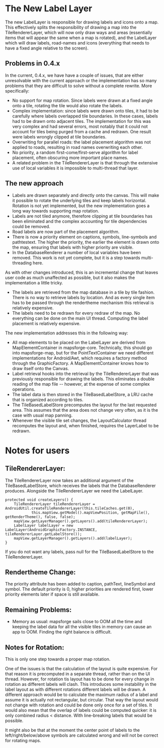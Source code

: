 The New Label Layer
===================

The new LabelLayer is responsible for drawing labels and icons onto a map. This effectively splits the responsibility of drawing a map into the TileRendererLayer, which will now only draw ways and areas (essentially items that will appear the same when a map is rotated), and the LabelLayer which will draw labels, road-names and icons (everything that needs to have a fixed angle relative to the screen).

Problems in 0.4.x
-----------------

In the current, 0.4.x, we have have a couple of issues, that are either unresolvable with the current approach or the implementation has so many problems that they are difficult to solve without a complete rewrite. More specifically:

  * No support for map rotation. Since labels were drawn at a fixed angle onto a tile, rotating the tile would also rotate the labels. 
  * Complex implementation: since labels were drawn onto tiles, it had to be carefully where labels overlapped tile boundaries. In these cases, labels had to be drawn onto adjacent tiles. The implementation for this was very complex and had several errors, most notably that it could not account for tiles being purged from a cache and redrawn. One result were labels wrongly clipped at tile boundaries.
  * Overwriting for parallel roads: the label placement algorithm was not applied to roads, resulting in road names overwriting each other.
  * No priority, a random first-come/first-serve algorithm for label placement, often obscuring more important place names.
  * A related problem in the TileRendererLayer is that through the extensive use of local variables it is impossible to multi-thread that layer. 

The new approach
----------------

  * Labels are drawn separately and directly onto the canvas. This will make it possible to rotate the underlying tiles and keep labels horizontal. Rotation is not yet implemented, but the new implementation goes a long way towards supporting map rotation.
  * Labels are not tiled anymore, therefore clipping at tile boundaries has been eliminated and the complex accounting for tile dependencies could be removed. 
  * Road labels are now part of the placement algorithm.
  * There is now a priority element on captions, symbols, line-symbols and pathtestext. The higher the priority, the earlier the element is drawn onto the map, ensuring that labels with higher priority are visible.
  * In the DatabaseRenderer a number of local variables have been removed. This work is not yet complete, but it is a step towards multi-threading here.

As with other changes introduced, this is an incremental change that leaves user code as much unaffected as possible, but it also makes the implementation a little tricky. 

  * The labels are retrieved from the map database in a tile by tile fashion. There is no way to retrieve labels by location. And as every single item has to be passed through the rendertheme mechanism this retrieval is relatively expensive.
  * The labels need to be redrawn for every redraw of the map. No everything can be done on the main UI thread. Computing the label placement is relatively expensive.

The new implementation addresses this in the following way:
  * All map elements to be placed on the LabelLayer are derived from MapElementContainer in mapsforge-core. Technically, this should go into mapsforge-map, but for the PointTextContainer we need different implementations for Android/Awt, which requires a factory method through the GraphicFactory. A MapElementContainer knows how to draw itself onto the Canvas. 
  * Label retrieval hooks into the retrieval by the TileRendererLayer that was previously responsible for drawing the labels. This eliminates a double reading of the map file -- however, at the expense of some complex operations.
  * The label data is then stored in the TileBasedLabelStore, a LRU cache that is organized according to tiles. 
  * The TileBasedLabelStore precomputes the layout for the last requested area. This assumes that the area does not change very often, as it is the case with usual map panning. 
  * Whenever the visible tile set changes, the LayoutCalculator thread recomputes the layout and, when finished, requires the LayerLabel to be redrawn.

Notes for users
===============

TileRendererLayer:
------------------

The TileRendererLayer now takes an additional argument of the TileBasedLabelStore, which receives the labels that the DatabaseRenderer produces. Alongside the TileRendererLayer we need the LabelLayer.

	protected void createLayers() {
		TileRendererLayer tileRendererLayer = AndroidUtil.createTileRendererLayer(this.tileCaches.get(0),
				this.mapView.getModel().mapViewPosition, getMapFile(), getRenderTheme(), false, false);
		mapView.getLayerManager().getLayers().add(tileRendererLayer);
		LabelLayer labelLayer = new LabelLayer(AndroidGraphicFactory.INSTANCE, tileRendererLayer.getLabelStore());
		mapView.getLayerManager().getLayers().add(labelLayer);
	}

If you do not want any labels, pass null for the TileBasedLabelStore to the TileRendererLayer.

Rendertheme Change:
-------------------
The priority attribute has been added to caption, pathText, lineSymbol and symbol. The default priority is 0, higher priorities are rendered first, lower priority elements later if space is still available. 

Remaining Problems:
-------------------

  * Memory as usual: mapsforge sails close to OOM all the time and keeping the label data for all the visible tiles in memory can cause an app to OOM. Finding the right balance is difficult. 

Notes for Rotation:
-------------------

This is only one step towards a proper map rotation.

One of the issues is that the calculation of the layout is quite expensive. For that reason it is precomputed in a separate thread, rather than on the UI thread. However, for rotation tis layout has to be done for every change in rotation as different labels will clash. This introduces some instability in the label layout as with different rotations different labels will be drawn. 
A different approach would be to calculate the maximum radius of a label and assume it is actually not rectangular, but circular. That way the layout would not change with rotation and could be done only once for a set of tiles. It would also mean that the overlap of labels could be computed quicker: it is only combined radius < distance. With line-breaking labels that would be possible.

It might also be that at the moment the center point of labels to the left/right/below/above symbols are calculated wrong and will not be correct for rotating maps.
